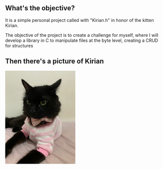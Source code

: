 ## What's the objective?

It is a simple personal project called with "Kirian.h" in honor of the kitten Kirian.

The objective of the project is to create a challenge for myself, where I will develop a library in C to manipulate files at the byte level, creating a CRUD for structures

## Then there's a picture of Kirian

<img src="/bin/Kirian.jpeg" widith="300px" height="300px">
    